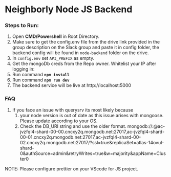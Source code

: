 # Neighborly Node JS Backend

### Steps to Run:

1. Open **CMD/Powershell** in Root Directory.
2. Make sure to get the config.env file from the drive link provided in the group description on the Slack group and paste it in config folder, the backend config will be found in `node-backend` folder on the drive.
3. In `config.env` set `API_PREFIX` as empty.
4. Get the mongoDb creds from the Repo owner. Whitelist your IP after logging in:
5. Run command **`npm install`**
6. Run command **`npm run dev`**
7. The backend service will be live at http://localhost:5000

### FAQ

1. If you face an issue with querysrv its most likely because
   1. your node version is out of date as this issue arises with mongoose. Please update according to your OS.
   2. Check the DB_URI string and use the older format.
      mongodb://<username>:<password>@ac-jvzfql4-shard-00-00.cncxy2q.mongodb.net:27017,ac-jvzfql4-shard-00-01.cncxy2q.mongodb.net:27017,ac-jvzfql4-shard-00-02.cncxy2q.mongodb.net:27017/?ssl=true&replicaSet=atlas-14ovul-shard-0&authSource=admin&retryWrites=true&w=majority&appName=Cluster0

NOTE: Please configure prettier on your VScode for JS project.
